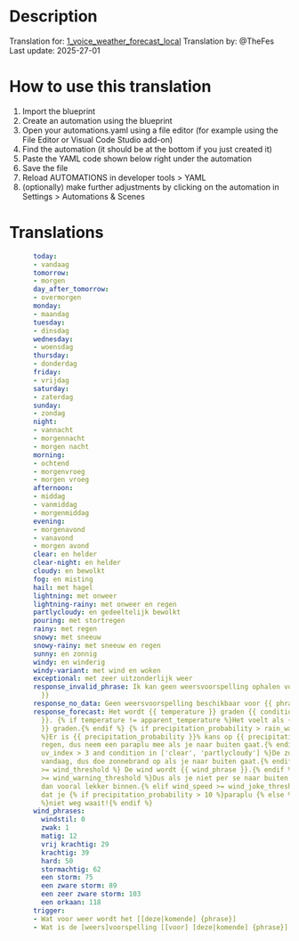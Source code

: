 # Description

Translation for: [1_voice_weather_forecast_local](/weather/1_voice_weather_forecast_local.yaml)
Translation by: @TheFes
Last update: 2025-27-01

# How to use this translation

1. Import the blueprint
2. Create an automation using the blueprint
3. Open your automations.yaml using a file editor (for example using the File Editor or Visual Code Studio add-on)
4. Find the automation (it should be at the bottom if you just created it)
5. Paste the YAML code shown below right under the automation
5. Save the file
6. Reload AUTOMATIONS in developer tools > YAML
7. (optionally) make further adjustments by clicking on the automation in Settings > Automations & Scenes

# Translations

```yaml
      today:
      - vandaag
      tomorrow:
      - morgen
      day_after_tomorrow:
      - overmorgen
      monday:
      - maandag
      tuesday:
      - dinsdag
      wednesday:
      - woensdag
      thursday:
      - donderdag
      friday:
      - vrijdag
      saturday:
      - zaterdag
      sunday:
      - zondag
      night:
      - vannacht
      - morgennacht
      - morgen nacht
      morning:
      - ochtend
      - morgenvroeg
      - morgen vroeg
      afternoon:
      - middag
      - vanmiddag
      - morgenmiddag
      evening:
      - morgenavond
      - vanavond
      - morgen avond
      clear: en helder
      clear-night: en helder
      cloudy: en bewolkt
      fog: en misting
      hail: met hagel
      lightning: met onweer
      lightning-rainy: met onweer en regen
      partlycloudy: en gedeeltelijk bewolkt
      pouring: met stortregen
      rainy: met regen
      snowy: met sneeuw
      snowy-rainy: met sneeuw en regen
      sunny: en zonnig
      windy: en winderig
      windy-variant: met wind en woken
      exceptional: met zeer uitzonderlijk weer
      response_invalid_phrase: Ik kan geen weersvoorspelling ophalen voor {{ phrase
        }}
      response_no_data: Geen weersvoorspelling beschikbaar voor {{ phrase }}
      response_forecast: Het wordt {{ temperature }} graden {{ condition_translated
        }}. {% if temperature != apparent_temperature %}Het voelt als {{ apparent_temperature
        }} graden.{% endif %} {% if precipitation_probability > rain_warning_threshold
        %}Er is {{ precipitation_probability }}% kans op {{ precipitation }} milimeter
        regen, dus neem een paraplu mee als je naar buiten gaat.{% endif %} {% if
        uv_index > 3 and condition in ['clear', 'partlycloudy'] %}De zon schijnt fel
        vandaag, dus doe zonnebrand op als je naar buiten gaat.{% endif %} {% if wind_speed
        >= wind_threshold %} De wind wordt {{ wind_phrase }}.{% endif %} {% if wind_speed
        >= wind_warning_threshold %}Dus als je niet per se naar buiten hoeft, blijf
        dan vooral lekker binnen.{% elif wind_speed >= wind_joke_threshold %}Dus zorg
        dat je {% if precipitation_probability > 10 %}paraplu {% else %}'t{% endif
        %}niet weg waait!{% endif %}
      wind_phrases:
        windstil: 0
        zwak: 1
        matig: 12
        vrij krachtig: 29
        krachtig: 39
        hard: 50
        stormachtig: 62
        een storm: 75
        een zware storm: 89
        een zeer zware storm: 103
        een orkaan: 118
      trigger:
      - Wat voor weer wordt het [[deze|komende] {phrase}]
      - Wat is de [weers]voorspelling [[voor] [deze|komende] {phrase}]
```
